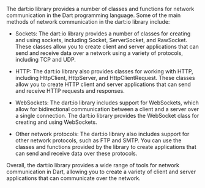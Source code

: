The dart:io library provides a number of classes and functions for network communication in the Dart programming language. Some of the main methods of network communication in the dart:io library include:

- Sockets: The dart:io library provides a number of classes for creating and using sockets, including Socket, ServerSocket, and RawSocket. These classes allow you to create client and server applications that can send and receive data over a network using a variety of protocols, including TCP and UDP.

- HTTP: The dart:io library also provides classes for working with HTTP, including HttpClient, HttpServer, and HttpClientRequest. These classes allow you to create HTTP client and server applications that can send and receive HTTP requests and responses.

- WebSockets: The dart:io library includes support for WebSockets, which allow for bidirectional communication between a client and a server over a single connection. The dart:io library provides the WebSocket class for creating and using WebSockets.

- Other network protocols: The dart:io library also includes support for other network protocols, such as FTP and SMTP. You can use the classes and functions provided by the library to create applications that can send and receive data over these protocols.

Overall, the dart:io library provides a wide range of tools for network communication in Dart, allowing you to create a variety of client and server applications that can communicate over the network.
